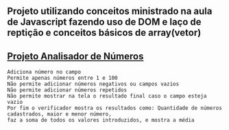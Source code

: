 ## Projeto utilizando conceitos ministrado na aula de Javascript fazendo uso de DOM e laço de reptição e conceitos básicos de array(vetor)

 ## <a href=" https://geffersoncosta.github.io/Estudos-JavaScript/aula16ex/ex18/index.html">Projeto Analisador de Números</a>
    
    Adiciona número no campo 
    Permite apenas números entre 1 e 100
    Não permite adicionar números negativos ou campos vazios
    Não permite adicionar números repetidos
    Não permite mostrar na tela o resultado final caso o campo esteja vazio
    Por fim o verificador mostra os resultados como: Quantidade de números cadastrados, maior e menor número, 
    faz a soma de todos os valores introduzidos, e mostra a média
   

